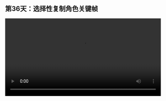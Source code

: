 ## 第36天：选择性复制角色关键帧
 

<video width="100%" controls controlslist="nodownload nofullscreen noremoteplayback" disablePictureInPicture>
  <source src="https://api.keepwork.com/ts-storage/siteFiles/14465/raw#1593681209101session36.webm" type="video/webm">
  <source src="https://api.keepwork.com/ts-storage/siteFiles/14466/raw#1593681218260session36small.mp4" type="video/mp4" />
   
  你的浏览器不支持播放
</video>
<style>
video::-webkit-media-controls-fullscreen-button { display: none; } 
</style>



### 字幕

我们看左侧电影方块中有一个人物，他有这样的一个动作，
是一个男生抬手走路的动作。
我们可以**右键**单击这个角色，
然后选择**选择性复制**。
这时我们可以选择需要复制的属性。
我们可以不要勾选模型。
然后选择相对位置，
也就是说复制的角色位置是相对于当前电影方块的。
这里选择复制的时间起点和终点。
点击复制。
此时我们可以来到另外一个电影方块中，我们看这有个小女孩。
我们拖动时间轴，选择粘贴的时间起点。
然后还是右键单击这个角色，
选择**粘贴区间**。
此时我们看到小女孩的手举起来了，
她和刚才的小男孩一样有一个跑步的动作，
并且，她的运动路径是相对于第二个电影方块的。

### 动手练习
尝试选择性复制